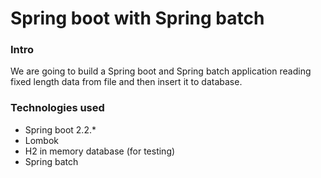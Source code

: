 # Spring boot with Spring batch

### Intro
We are going to build a Spring boot and Spring batch application reading fixed length data from file and then insert it to database.

### Technologies used
- Spring boot 2.2.*
- Lombok
- H2 in memory database (for testing)
- Spring batch
